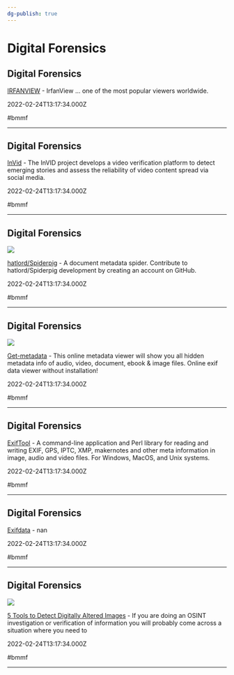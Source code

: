 ```yaml
---
dg-publish: true
---
```


# Digital Forensics

## Digital Forensics

[IRFANVIEW](https://www.irfanview.com) - IrfanView ... one of the most popular viewers worldwide.

2022-02-24T13:17:34.000Z

#bmmf

---

## Digital Forensics

[InVid](https://www.invid-project.eu) - The InVID project develops a video verification platform to detect emerging stories and assess the reliability of video content spread via social media.

2022-02-24T13:17:34.000Z

#bmmf

---

## Digital Forensics

![](https://opengraph.githubassets.com/e4cda1e4b55b083bd6631e49b2a6a2c980c101f66e9d522e9e248ae86ed814cc/hatlord/Spiderpig)

[hatlord/Spiderpig](https://github.com/hatlord/Spiderpig) - A document metadata spider. Contribute to hatlord/Spiderpig development by creating an account on GitHub.

2022-02-24T13:17:34.000Z

#bmmf

---

## Digital Forensics

![](https://www.metadata2go.com/assets/favicon/favicon-196x196.png)

[Get-metadata](https://www.get-metadata.com) - This online metadata viewer will show you all hidden metadata info of audio, video, document, ebook & image files. Online exif data viewer without installation!

2022-02-24T13:17:34.000Z

#bmmf

---

## Digital Forensics

[ExifTool](https://www.sno.phy.queensu.ca/~phil/exiftool) - A command-line application and Perl library for   reading and writing EXIF, GPS, IPTC, XMP, makernotes and other meta information   in image, audio and video files.  For Windows, MacOS, and Unix systems.

2022-02-24T13:17:34.000Z

#bmmf

---

## Digital Forensics

[Exifdata](https://exifdata.com) - nan

2022-02-24T13:17:34.000Z

#bmmf

---

## Digital Forensics

![](https://miro.medium.com/v2/resize:fit:880/0*N-08clWEpDtm2mbq.jpg)

[5 Tools to Detect Digitally Altered Images](https://medium.com/@raebaker/5-tools-to-detect-digitally-altered-images-719db4015b5d) - If you are doing an OSINT investigation or verification of information you will probably come across a situation where you need to

2022-02-24T13:17:34.000Z

#bmmf

---
